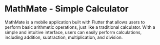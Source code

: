 # MathMate - Simple Calculator

MathMate is a mobile application built with Flutter that allows users to perform basic arithmetic operations, just like a traditional calculator. With a simple and intuitive interface, users can easily perform calculations, including addition, subtraction, multiplication, and division.
